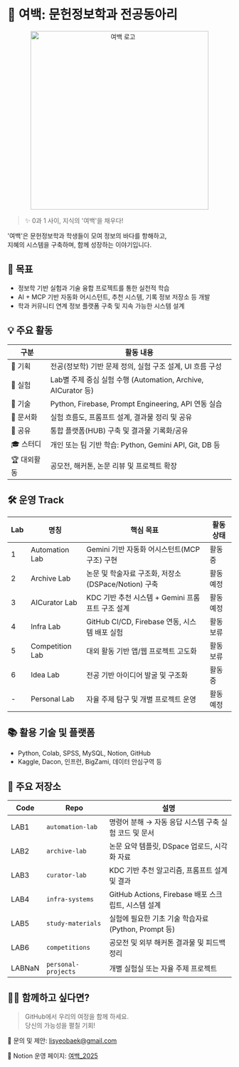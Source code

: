 # 🌌 여백: 문헌정보학과 전공동아리

<p align="center">
  <img src="https://.png" alt="여백 로고" width="400"/>
</p>

> ✨ 0과 1 사이, 지식의 '여백'을 채우다!

'여백'은 문헌정보학과 학생들이 모여 정보의 바다를 항해하고,  
지혜의 시스템을 구축하며, 함께 성장하는 이야기입니다.

## 🎯 목표

- 정보학 기반 실험과 기술 융합 프로젝트를 통한 실천적 학습
- AI + MCP 기반 자동화 어시스턴트, 추천 시스템, 기록 정보 저장소 등 개발
- 학과 커뮤니티 연계 정보 플랫폼 구축 및 지속 가능한 시스템 설계

## 💡 주요 활동

| 구분      | 활동 내용                                               |
| ------- | --------------------------------------------------- |
| 📘 기획   | 전공(정보학) 기반 문제 정의, 실험 구조 설계, UI 흐름 구성                     |
| 🔬 실험   | Lab별 주제 중심 실험 수행 (Automation, Archive, AICurator 등) |
| 🔧 기술   | Python, Firebase, Prompt Engineering, API 연동 실습     |
| 🧪 문서화  | 실험 흐름도, 프롬프트 설계, 결과물 정리 및 공유                        |
| 🧭 공유   | 통합 플랫폼(HUB) 구축 및 결과물 기록화/공유                         |
| 🎓 스터디  | 개인 또는 팀 기반 학습: Python, Gemini API, Git, DB 등        |
| 🏆 대외활동 | 공모전, 해커톤, 논문 리뷰 및 프로젝트 확장                           |

## 🛠 운영 Track

| Lab | 명칭              | 핵심 목표                                | 활동 상태 |
| --- | --------------- | ------------------------------------ |------------------|
| 1   | Automation Lab  | Gemini 기반 자동화 어시스턴트(MCP 구조) 구현       | 활동 중|
| 2   | Archive Lab     | 논문 및 학술자료 구조화, 저장소(DSPace/Notion) 구축 | 활동 예정|
| 3   | AICurator Lab   | KDC 기반 추천 시스템 + Gemini 프롬프트 구조 설계    | 활동 예정|
| 4   | Infra Lab       | GitHub CI/CD, Firebase 연동, 시스템 배포 실험 | 활동 보류 |
| 5   | Competition Lab | 대외 활동 기반 앱/웹 프로젝트 고도화                | 활동 보류|
| 6   | Idea Lab        | 전공 기반 아이디어 발굴 및 구조화                  | 활동 중|
| -   | Personal Lab    | 자율 주제 탐구 및 개별 프로젝트 운영                | 활동 예정| 

## 📚 활용 기술 및 플랫폼

- Python, Colab, SPSS, MySQL, Notion, GitHub
- Kaggle, Dacon, 인프런, BigZami, 데이터 안심구역 등

## 📂 주요 저장소

|Code| Repo                | 설명                                       |
|----| ------------------- | ---------------------------------------- |
|LAB1| `automation-lab`    | 명령어 분해 → 자동 응답 시스템 구축 실험 코드 및 문서         |
|LAB2| `archive-lab`       | 논문 요약 템플릿, DSpace 업로드, 시각화 자료            |
|LAB3| `curator-lab`       | KDC 기반 추천 알고리즘, 프롬프트 설계 및 결과             |
|LAB4| `infra-systems`     | GitHub Actions, Firebase 배포 스크립트, 시스템 설계 |
|LAB5| `study-materials`   | 실험에 필요한 기초 기술 학습자료(Python, Prompt 등)     |
|LAB6| `competitions`      | 공모전 및 외부 해커톤 결과물 및 피드백 정리                |
|LABNaN| `personal-projects` | 개별 실험실 또는 자율 주제 프로젝트                     |


## 🧑‍💻 함께하고 싶다면?

> GitHub에서 우리의 여정을 함께 하세요.  
> 당신의 가능성을 펼칠 기회!

📮 문의 및 제안: lisyeobaek@gmail.com

📔 Notion 운영 페이지: [여백_2025](https://www.notion.so/1d70994329a58073bc0bcc8b7f5168c3?v=1d70994329a5803a85dc000c4983758b&pvs=4)

